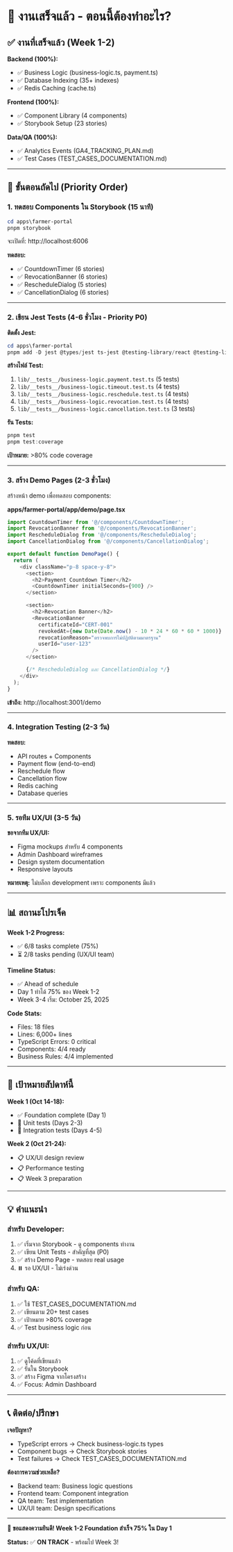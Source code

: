 # 🎯 งานเสร็จแล้ว - ตอนนี้ต้องทำอะไร?

## ✅ งานที่เสร็จแล้ว (Week 1-2)

**Backend (100%):**

- ✅ Business Logic (business-logic.ts, payment.ts)
- ✅ Database Indexing (35+ indexes)
- ✅ Redis Caching (cache.ts)

**Frontend (100%):**

- ✅ Component Library (4 components)
- ✅ Storybook Setup (23 stories)

**Data/QA (100%):**

- ✅ Analytics Events (GA4_TRACKING_PLAN.md)
- ✅ Test Cases (TEST_CASES_DOCUMENTATION.md)

---

## 🚀 ขั้นตอนถัดไป (Priority Order)

### 1. ทดสอบ Components ใน Storybook (15 นาที)

```powershell
cd apps\farmer-portal
pnpm storybook
```

จะเปิดที่: http://localhost:6006

**ทดสอบ:**

- ✅ CountdownTimer (6 stories)
- ✅ RevocationBanner (6 stories)
- ✅ RescheduleDialog (5 stories)
- ✅ CancellationDialog (6 stories)

---

### 2. เขียน Jest Tests (4-6 ชั่วโมง - Priority P0)

**ติดตั้ง Jest:**

```powershell
cd apps\farmer-portal
pnpm add -D jest @types/jest ts-jest @testing-library/react @testing-library/jest-dom
```

**สร้างไฟล์ Test:**

1. `lib/__tests__/business-logic.payment.test.ts` (5 tests)
2. `lib/__tests__/business-logic.timeout.test.ts` (4 tests)
3. `lib/__tests__/business-logic.reschedule.test.ts` (4 tests)
4. `lib/__tests__/business-logic.revocation.test.ts` (4 tests)
5. `lib/__tests__/business-logic.cancellation.test.ts` (3 tests)

**รัน Tests:**

```powershell
pnpm test
pnpm test:coverage
```

**เป้าหมาย:** >80% code coverage

---

### 3. สร้าง Demo Pages (2-3 ชั่วโมง)

สร้างหน้า demo เพื่อทดสอบ components:

**apps/farmer-portal/app/demo/page.tsx**

```typescript
import CountdownTimer from '@/components/CountdownTimer';
import RevocationBanner from '@/components/RevocationBanner';
import RescheduleDialog from '@/components/RescheduleDialog';
import CancellationDialog from '@/components/CancellationDialog';

export default function DemoPage() {
  return (
    <div className="p-8 space-y-8">
      <section>
        <h2>Payment Countdown Timer</h2>
        <CountdownTimer initialSeconds={900} />
      </section>

      <section>
        <h2>Revocation Banner</h2>
        <RevocationBanner
          certificateId="CERT-001"
          revokedAt={new Date(Date.now() - 10 * 24 * 60 * 60 * 1000)}
          revocationReason="ตรวจพบการไม่ปฏิบัติตามมาตรฐาน"
          userId="user-123"
        />
      </section>

      {/* RescheduleDialog และ CancellationDialog */}
    </div>
  );
}
```

**เข้าถึง:** http://localhost:3001/demo

---

### 4. Integration Testing (2-3 วัน)

**ทดสอบ:**

- API routes + Components
- Payment flow (end-to-end)
- Reschedule flow
- Cancellation flow
- Redis caching
- Database queries

---

### 5. รอทีม UX/UI (3-5 วัน)

**ขอจากทีม UX/UI:**

- Figma mockups สำหรับ 4 components
- Admin Dashboard wireframes
- Design system documentation
- Responsive layouts

**หมายเหตุ:** ไม่บล็อก development เพราะ components มีแล้ว

---

## 📊 สถานะโปรเจ็ค

**Week 1-2 Progress:**

- ✅ 6/8 tasks complete (75%)
- ⏳ 2/8 tasks pending (UX/UI team)

**Timeline Status:**

- ✅ Ahead of schedule
- Day 1 ทำได้ 75% ของ Week 1-2
- Week 3-4 เริ่ม: October 25, 2025

**Code Stats:**

- Files: 18 files
- Lines: 6,000+ lines
- TypeScript Errors: 0 critical
- Components: 4/4 ready
- Business Rules: 4/4 implemented

---

## 🎯 เป้าหมายสัปดาห์นี้

**Week 1 (Oct 14-18):**

- ✅ Foundation complete (Day 1)
- 🔄 Unit tests (Days 2-3)
- 🔄 Integration tests (Days 4-5)

**Week 2 (Oct 21-24):**

- 📋 UX/UI design review
- 📋 Performance testing
- 📋 Week 3 preparation

---

## 💡 คำแนะนำ

### สำหรับ Developer:

1. ✅ เริ่มจาก Storybook - ดู components ทำงาน
2. ✅ เขียน Unit Tests - สำคัญที่สุด (P0)
3. ✅ สร้าง Demo Page - ทดสอบ real usage
4. ⏸️ รอ UX/UI - ไม่เร่งด่วน

### สำหรับ QA:

1. ✅ ใช้ TEST_CASES_DOCUMENTATION.md
2. ✅ เขียนตาม 20+ test cases
3. ✅ เป้าหมาย >80% coverage
4. ✅ Test business logic ก่อน

### สำหรับ UX/UI:

1. ✅ ดูโค้ดที่เขียนแล้ว
2. ✅ รันใน Storybook
3. ✅ สร้าง Figma จากโครงสร้าง
4. ✅ Focus: Admin Dashboard

---

## 📞 ติดต่อ/ปรึกษา

**เจอปัญหา?**

- TypeScript errors → Check business-logic.ts types
- Component bugs → Check Storybook stories
- Test failures → Check TEST_CASES_DOCUMENTATION.md

**ต้องการความช่วยเหลือ?**

- Backend team: Business logic questions
- Frontend team: Component integration
- QA team: Test implementation
- UX/UI team: Design specifications

---

**🎉 ขอแสดงความยินดี! Week 1-2 Foundation สำเร็จ 75% ใน Day 1**

**Status:** ✅ **ON TRACK** - พร้อมไป Week 3!

